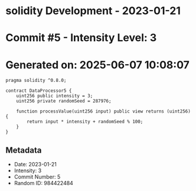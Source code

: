 ﻿# solidity Development - 2023-01-21
# Commit #5 - Intensity Level: 3
# Generated on: 2025-06-07 10:08:07
```solidity
pragma solidity ^0.8.0;

contract DataProcessor5 {
    uint256 public intensity = 3;
    uint256 private randomSeed = 287976;

    function processValue(uint256 input) public view returns (uint256) {
        return input * intensity + randomSeed % 100;
    }
}
```
## Metadata
- Date: 2023-01-21
- Intensity: 3
- Commit Number: 5
- Random ID: 984422484

